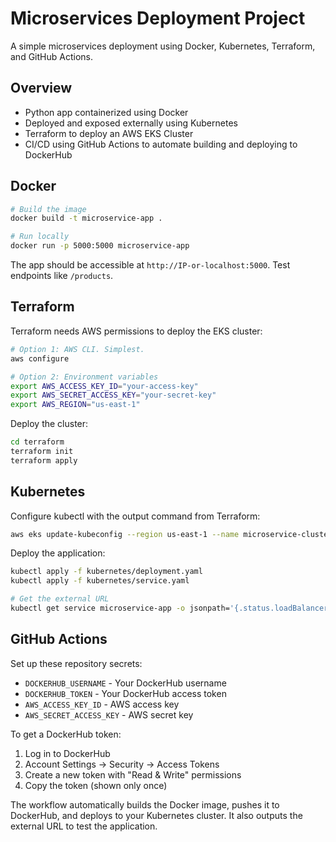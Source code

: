 # Microservices Deployment Project

A simple microservices deployment using Docker, Kubernetes, Terraform, and GitHub Actions.

## Overview
- Python app containerized using Docker
- Deployed and exposed externally using Kubernetes 
- Terraform to deploy an AWS EKS Cluster 
- CI/CD using GitHub Actions to automate building and deploying to DockerHub

## Docker 
```bash
# Build the image
docker build -t microservice-app .

# Run locally
docker run -p 5000:5000 microservice-app
```

The app should be accessible at `http://IP-or-localhost:5000`. Test endpoints like `/products`.

## Terraform 
Terraform needs AWS permissions to deploy the EKS cluster:

```bash
# Option 1: AWS CLI. Simplest.
aws configure

# Option 2: Environment variables
export AWS_ACCESS_KEY_ID="your-access-key"
export AWS_SECRET_ACCESS_KEY="your-secret-key"
export AWS_REGION="us-east-1"
```

Deploy the cluster:
```bash
cd terraform
terraform init
terraform apply
```

## Kubernetes
Configure kubectl with the output command from Terraform:
```bash
aws eks update-kubeconfig --region us-east-1 --name microservice-cluster
```

Deploy the application:
```bash
kubectl apply -f kubernetes/deployment.yaml
kubectl apply -f kubernetes/service.yaml

# Get the external URL
kubectl get service microservice-app -o jsonpath='{.status.loadBalancer.ingress[0].hostname}'
```

## GitHub Actions

Set up these repository secrets:
- `DOCKERHUB_USERNAME` - Your DockerHub username
- `DOCKERHUB_TOKEN` - Your DockerHub access token
- `AWS_ACCESS_KEY_ID` - AWS access key
- `AWS_SECRET_ACCESS_KEY` - AWS secret key

To get a DockerHub token:
1. Log in to DockerHub
2. Account Settings → Security → Access Tokens
3. Create a new token with "Read & Write" permissions
4. Copy the token (shown only once)

The workflow automatically builds the Docker image, pushes it to DockerHub, and deploys to your Kubernetes cluster.
It also outputs the external URL to test the application.